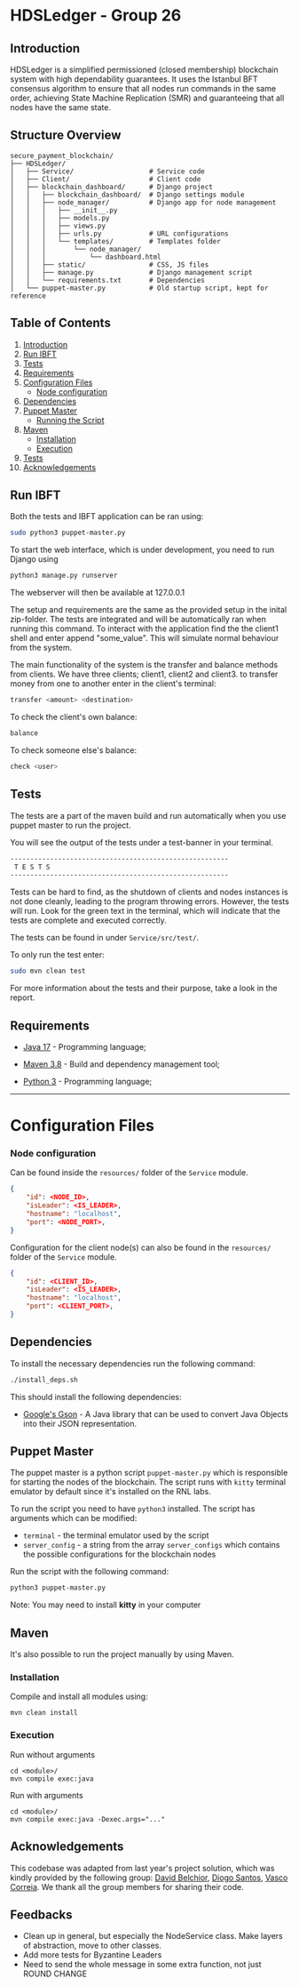 # HDSLedger - Group 26

## Introduction

HDSLedger is a simplified permissioned (closed membership) blockchain system with high dependability
guarantees. It uses the Istanbul BFT consensus algorithm to ensure that all nodes run commands
in the same order, achieving State Machine Replication (SMR) and guaranteeing that all nodes
have the same state.

## Structure Overview

```
secure_payment_blockchain/
├── HDSLedger/
│   ├── Service/                   # Service code
│   ├── Client/                    # Client code
│   ├── blockchain_dashboard/      # Django project
│   │   ├── blockchain_dashboard/  # Django settings module
│   │   ├── node_manager/          # Django app for node management
│   │   │   ├── __init__.py
│   │   │   ├── models.py          
│   │   │   ├── views.py           
│   │   │   ├── urls.py            # URL configurations
│   │   │   └── templates/         # Templates folder
│   │   │       └── node_manager/  
│   │   │           └── dashboard.html  
│   │   ├── static/                # CSS, JS files
│   │   ├── manage.py              # Django management script
│   │   └── requirements.txt       # Dependencies
│   └── puppet-master.py           # Old startup script, kept for reference
```

## Table of Contents

1. [Introduction](#introduction)
2. [Run IBFT](#run-IBFT)
3. [Tests](#tests)
2. [Requirements](#requirements)
3. [Configuration Files](#configuration-files)
   - [Node configuration](#node-configuration)
4. [Dependencies](#dependencies)
5. [Puppet Master](#puppet-master)
   - [Running the Script](#running-the-script)
6. [Maven](#maven)
   - [Installation](#installation)
   - [Execution](#execution)
7. [Tests](#tests)
8. [Acknowledgements](#acknowledgements)

## Run IBFT

Both the tests and IBFT application can be ran using:

```bash
sudo python3 puppet-master.py
```

To start the web interface, which is under development, you need to run Django using 
```bash
python3 manage.py runserver
```
The webserver will then be available at 127.0.0.1

The setup and requirements are the same as the provided setup in the inital zip-folder. The tests are integrated and will be automatically ran when running this command. To interact with the application find the the client1 shell and enter append "some_value". This will simulate normal behaviour from the system. 

The main functionality of the system is the transfer and balance methods from clients. We have three clients; client1, client2 and client3. to transfer money from one to another enter in the client's terminal: 

```sh
transfer <amount> <destination>
```
To check the client's own balance:

```sh
balance
```
To check someone else's balance:

```sh
check <user>
```

## Tests

The tests are a part of the maven build and run automatically when you use puppet master to run the project. 

You will see the output of the tests under a test-banner in your terminal.
```sh
-------------------------------------------------------
 T E S T S
-------------------------------------------------------
```

Tests can be hard to find, as the shutdown of clients and nodes instances is not done cleanly, leading to the program throwing errors. However, the tests will run. Look for the green text in the terminal, which will indicate that the tests are complete and executed correctly. 

The tests can be found in under `Service/src/test/`. 

To only run the test enter:

```sh
sudo mvn clean test
```

For more information about the tests and their purpose, take a look in the report. 

## Requirements

- [Java 17](https://www.oracle.com/java/technologies/javase-jdk17-downloads.html) - Programming language;

- [Maven 3.8](https://maven.apache.org/) - Build and dependency management tool;

- [Python 3](https://www.python.org/downloads/) - Programming language;

---

# Configuration Files

### Node configuration

Can be found inside the `resources/` folder of the `Service` module.

```json
{
    "id": <NODE_ID>,
    "isLeader": <IS_LEADER>,
    "hostname": "localhost",
    "port": <NODE_PORT>,
}
```

Configuration for the client node(s) can also be found in the `resources/` folder of the `Service` module. 
```json
{
    "id": <CLIENT_ID>,
    "isLeader": <IS_LEADER>,
    "hostname": "localhost",
    "port": <CLIENT_PORT>,
}
```

## Dependencies

To install the necessary dependencies run the following command:

```bash
./install_deps.sh
```

This should install the following dependencies:

- [Google's Gson](https://github.com/google/gson) - A Java library that can be used to convert Java Objects into their JSON representation.

## Puppet Master

The puppet master is a python script `puppet-master.py` which is responsible for starting the nodes
of the blockchain.
The script runs with `kitty` terminal emulator by default since it's installed on the RNL labs.

To run the script you need to have `python3` installed.
The script has arguments which can be modified:

- `terminal` - the terminal emulator used by the script
- `server_config` - a string from the array `server_configs` which contains the possible configurations for the blockchain nodes

Run the script with the following command:

```bash
python3 puppet-master.py
```
Note: You may need to install **kitty** in your computer

## Maven

It's also possible to run the project manually by using Maven.

### Installation

Compile and install all modules using:

```
mvn clean install
```

### Execution

Run without arguments

```
cd <module>/
mvn compile exec:java
```

Run with arguments

```
cd <module>/
mvn compile exec:java -Dexec.args="..."
```

## Acknowledgements
This codebase was adapted from last year's project solution, which was kindly provided by the following group: [David Belchior](https://github.com/DavidAkaFunky), [Diogo Santos](https://github.com/DiogoSantoss), [Vasco Correia](https://github.com/Vaascoo). We thank all the group members for sharing their code.

## Feedbacks
- Clean up in general, but especially the NodeService class. Make layers of abstraction, move to other classes.
- Add more tests for Byzantine Leaders
- Need to send the whole message in some extra function, not just ROUND CHANGE
